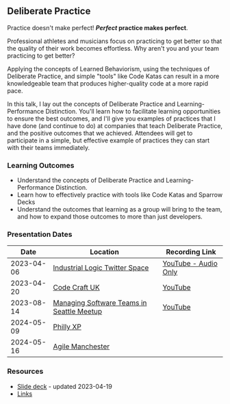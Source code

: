 ## Deliberate Practice

Practice doesn't make perfect! ***Perfect* practice makes perfect**.

Professional athletes and musicians focus on practicing to get better so that the quality of their work becomes
effortless. Why aren't you and your team practicing to get better?

Applying the concepts of Learned Behaviorism, using the techniques of Deliberate Practice, and simple "tools" like Code
Katas can result in a more knowledgeable team that produces higher-quality code at a more rapid pace.

In this talk, I lay out the concepts of Deliberate Practice and Learning-Performance Distinction. You'll learn how to
facilitate learning opportunities to ensure the best outcomes, and I'll give you examples of practices that I have
done (and continue to do) at companies that teach Deliberate Practice, and the positive outcomes that we achieved.
Attendees
will get to participate in a simple, but effective example of practices they can start with their teams immediately.

### Learning Outcomes

- Understand the concepts of Deliberate Practice and Learning-Performance Distinction.
- Learn how to effectively practice with tools like Code Katas and Sparrow Decks
- Understand the outcomes that learning as a group will bring to the team, and how to expand those outcomes to more than
  just developers.

### Presentation Dates

| Date       | Location                                                                                                                 | Recording Link                                       |
|------------|--------------------------------------------------------------------------------------------------------------------------|------------------------------------------------------|
| 2023-04-06 | [Industrial Logic Twitter Space](https://twitter.com/IndustrialLogic)                                                    | [YouTube - Audio Only](https://youtu.be/4htssaCZgq8) |
| 2023-04-20 | [Code Craft UK](https://www.codecraftuk.org/events/2023/04/deliberate-practice)                                          | [YouTube](https://youtu.be/-IZ2cu191dA)              |
| 2023-08-14 | [Managing Software Teams in Seattle Meetup](https://www.meetup.com/managing-software-teams-in-seattle/events/294060653/) | [YouTube](https://youtu.be/YEZSK9JqYT4)              |
| 2024-05-09 | [Philly XP](https://www.meetup.com/PhillyXP/events/300473620)                                                            |                                                      |
| 2024-05-16 | [Agile Manchester](https://agilemanchester.net/)                                                                         |                                                      |

### Resources

- [Slide deck](https://github.com/MyTurnyet/Talks/blob/main/deliberate-practice/Deliberate%20Practice.pdf) - updated
  2023-04-19
- [Links](https://github.com/MyTurnyet/Talks/blob/main/deliberate-practice/resources.md)
